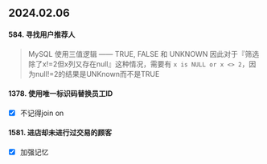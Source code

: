 ## 2024.02.06
#### 584. 寻找用户推荐人
> MySQL 使用三值逻辑 —— TRUE, FALSE 和 UNKNOWN
因此对于『筛选除了x!=2但x列又存在null』这种情况，需要有 `x is NULL or x <> 2`，因为null!=2的结果是UNKnown而不是TRUE

#### 1378. 使用唯一标识码替换员工ID
- [x] 不记得join on

#### 1581. 进店却未进行过交易的顾客
- [x] 加强记忆